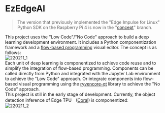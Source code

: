 # EzEdgeAI  
  
> The version that previously implemented the "Edge Impulse for Linux" Python SDK on the Raspberry Pi 4 is now in the "[concept](https://github.com/on-device-ai/EzEdgeAI/tree/concept)" branch.  
  
This project uses the "Low Code"/"No Code" approach to build a deep learning development environment. It includes a Python componentization framework and a [flow-based programming](https://en.wikipedia.org/wiki/Flow-based_programming) visual editor. The concept is as follows:  
![220211_1](https://user-images.githubusercontent.com/44540872/153596578-665c400e-1d4e-436d-a628-d79644464f24.png)  
Each unit of deep learning is componentized to achieve code reuse and to simplify the integration of flow-based programming. Components can be called directly from Python and integrated with the Jupyter Lab environment to achieve the "Low Code" approach. Or integrate components into flow-based visual programming using the [ryvencore-qt](https://github.com/leon-thomm/ryvencore-qt) library to achieve the "No Code" approach.  
This project is still in the early stage of development. Currently, the object detection inference of Edge TPU　([Coral](https://coral.ai/products/accelerator/)) is componentized:  
![220211_2](https://user-images.githubusercontent.com/44540872/153594745-185b06f1-7311-4305-a739-8c96de18ba65.png)  
